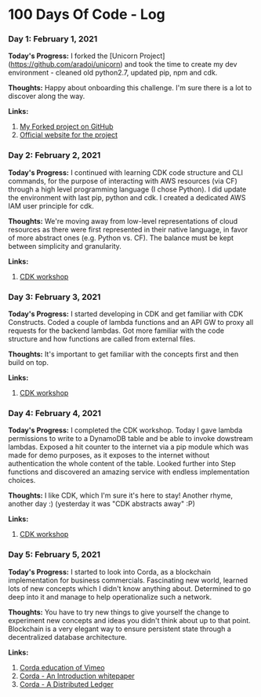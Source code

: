 # 100 Days Of Code - Log

### Day 1: February 1, 2021

**Today's Progress:** I forked the [Unicorn Project] (https://github.com/aradoi/unicorn) and took the time to create my dev environment - cleaned old python2.7, updated pip, npm and cdk. 

**Thoughts:** Happy about onboarding this challenge. I'm sure there is a lot to discover along the way.

**Links:**

1. [My Forked project on GitHub](https://github.com/aradoi/unicorn.git)
2. [Official website for the project](https://www.matscloud.com/docs/unicorn-project/workshop/)

### Day 2: February 2, 2021

**Today's Progress:** I continued with learning CDK code structure and CLI commands, for the purpose of interacting with AWS resources (via CF) through a high level programming language (I chose Python). I did update the environment with last pip, python and cdk. I created a dedicated AWS IAM user principle for cdk.

**Thoughts:** We're moving away from low-level representations of cloud resources as there were first represented in their native language, in favor of more abstract ones (e.g. Python vs. CF). The balance must be kept between simplicity and granularity.

**Links:**

1. [CDK workshop](https://cdkworkshop.com/)

### Day 3: February 3, 2021

**Today's Progress:** I started developing in CDK and get familiar with CDK Constructs. Coded a couple of lambda functions and an API GW to proxy all requests for the backend lambdas. Got more familiar with the code structure and how functions are called from external files.

**Thoughts:** It's important to get familiar with the concepts first and then build on top.

**Links:**

1. [CDK workshop](https://cdkworkshop.com/)

### Day 4: February 4, 2021

**Today's Progress:** I completed the CDK workshop. Today I gave lambda permissions to write to a DynamoDB table and be able to invoke dowstream lambdas. Exposed a hit counter to the internet via a pip module which was made for demo purposes, as it exposes to the internet without authentication the whole content of the table. Looked further into Step functions and discovered an amazing service with endless implementation choices. 

**Thoughts:** I like CDK, which I'm sure it's here to stay! Another rhyme, another day :) (yesterday it was "CDK abstracts away" :P)

**Links:**

1. [CDK workshop](https://cdkworkshop.com/)

### Day 5: February 5, 2021

**Today's Progress:** I started to look into Corda, as a blockchain implementation for business commercials. Fascinating new world, learned lots of new concepts which I didn't know anything about. Determined to go deep into it and manage to help operationalize such a network.

**Thoughts:** You have to try new things to give yourself the change to experiment new concepts and ideas you didn't think about up to that point. Blockchain is a very elegant way to ensure persistent state through a decentralized database architecture.

**Links:**

1. [Corda education of Vimeo](https://vimeo.com/showcase/4555732)
2. [Corda - An Introduction whitepaper](https://docs.corda.net/en/pdf/corda-introductory-whitepaper.pdf)
3. [Corda - A Distributed Ledger](https://docs.corda.net/en/pdf/corda-introductory-whitepaper.pdf)
